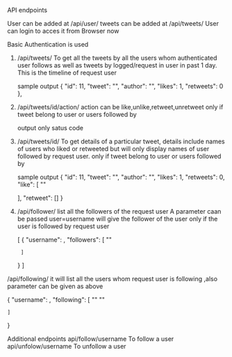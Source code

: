 API endpoints

User can be added at /api/user/
tweets can be added at /api/tweets/
User can login to acces it from Browser now

Basic Authentication is used 

1) /api/tweets/
   To get all the tweets by all the users whom authenticated user follows as well as tweets by logged/request in user in past 1 day.
   This is the timeline of request user

   sample output
    {
        "id": 11,
        "tweet": "",
        "author": "",
        "likes": 1,
        "retweets": 0
    },



2) /api/tweets/id/action/
   action can be like,unlike,retweet,unretweet
   only if tweet belong to user or users followed by

   output only satus code




3) /api/tweets/id/
   To get details of a particular tweet, details include names of users who liked or retweeted but will only display names of user followed by request user.
   only if tweet belong to user or users followed by

      sample output
   {
    "id": 11,
    "tweet": "",
    "author": "",
    "likes": 1,
    "retweets": 0,
    "like": [
    ""
        
    ],
    "retweet": []
}



4) /api/follower/
   list all the followers of the request user
   A parameter caan be passed user=username will give the follower of the user only if the user is followed by request user

   [
    {
        "username": ,
        "followers": [
        ""
            
        ]
    }
]

  /api/following/
  it will list all the users whom request user is following ,also parameter can be given as above

  {
    "username": ,
    "following": [
    ""
    ""
       
    ]
}



Additional endpoints
api/follow/username To follow a user
api/unfolow/username  To unfollow a user

